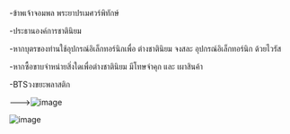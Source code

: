 -ข้าพเจ้าจอมพล พระยาปรเมศวร์พิทักษ์

-ประธานองค์การชาตินิยม

-หากบุตรของท่านใช้อุปกรณ์อิเล็กทอร์นิกเพื่อ ต่างชาตินิยม จงสละ อุปกรณ์อิเล็กทอร์นิก ด้วยไวรัส

-หากซื้อขาบจำหน่ายสิ่งใดเพื่อต่างชาตินิยม มีโทษจำคุก และ เผาสินค้า

-BTSวงขยะพลาสติก

--->![image](https://user-images.githubusercontent.com/96361084/161515833-0e148287-cb6e-428f-88d3-e909b4eba073.png)

![image](https://user-images.githubusercontent.com/96361084/161516525-61134e3e-5bc5-419b-85db-ea30d27a77bb.png)



